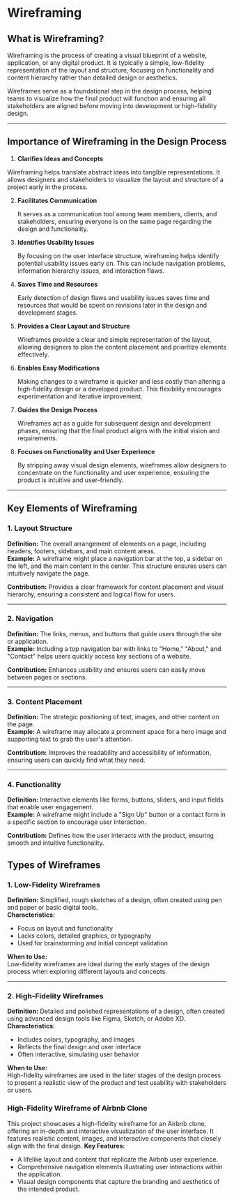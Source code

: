 # Wireframing

## What is Wireframing?

Wireframing is the process of creating a visual blueprint of a website, application, or any digital product. It is typically a simple, low-fidelity representation of the layout and structure, focusing on functionality and content hierarchy rather than detailed design or aesthetics.

Wireframes serve as a foundational step in the design process, helping teams to visualize how the final product will function and ensuring all stakeholders are aligned before moving into development or high-fidelity design.

---

## Importance of Wireframing in the Design Process

1. **Clarifies Ideas and Concepts**

  Wireframing helps translate abstract ideas into tangible representations. It allows designers and stakeholders to visualize the layout and structure of a project early in the process.

2. **Facilitates Communication**

   It serves as a communication tool among team members, clients, and stakeholders, ensuring everyone is on the same page regarding the design and functionality.

3. **Identifies Usability Issues**

   By focusing on the user interface structure, wireframing helps identify potential usability issues early on. This can include navigation problems, information hierarchy issues, and 
   interaction flaws.

4. **Saves Time and Resources**

   Early detection of design flaws and usability issues saves time and resources that would be spent on revisions later in the design and development stages.

5. **Provides a Clear Layout and Structure**

   Wireframes provide a clear and simple representation of the layout, allowing designers to plan the content placement and prioritize elements effectively.

6. **Enables Easy Modifications**

   Making changes to a wireframe is quicker and less costly than altering a high-fidelity design or a developed product. This flexibility encourages experimentation and iterative 
   improvement.

7. **Guides the Design Process**

    Wireframes act as a guide for subsequent design and development phases, ensuring that the final product aligns with the initial vision and requirements.

8. **Focuses on Functionality and User Experience**

   By stripping away visual design elements, wireframes allow designers to concentrate on the functionality and user experience, ensuring the product is intuitive and user-friendly.

---
## Key Elements of Wireframing

### 1. Layout Structure  
   **Definition:** The overall arrangement of elements on a page, including headers, footers, sidebars, and main content areas.  
   **Example:** A wireframe might place a navigation bar at the top, a sidebar on the left, and the main content in the center. This structure ensures users can intuitively navigate the page.  

   **Contribution:** Provides a clear framework for content placement and visual hierarchy, ensuring a consistent and logical flow for users.

---

### 2. Navigation 
 **Definition:** The links, menus, and buttons that guide users through the site or application.  
   **Example:** Including a top navigation bar with links to "Home," "About," and "Contact" helps users quickly access key sections of a website.  

   **Contribution:** Enhances usability and ensures users can easily move between pages or sections.

---

### 3. Content Placement  
   **Definition:** The strategic positioning of text, images, and other content on the page.  
   **Example:** A wireframe may allocate a prominent space for a hero image and supporting text to grab the user's attention.  

   **Contribution:** Improves the readability and accessibility of information, ensuring users can quickly find what they need.

---

### 4. Functionality  
   **Definition:** Interactive elements like forms, buttons, sliders, and input fields that enable user engagement.  
   **Example:** A wireframe might include a "Sign Up" button or a contact form in a specific section to encourage user interaction.  

   **Contribution:** Defines how the user interacts with the product, ensuring smooth and intuitive functionality.
## Types of Wireframes

### 1. Low-Fidelity Wireframes  
   **Definition:** Simplified, rough sketches of a design, often created using pen and paper or basic digital tools.  
   **Characteristics:**  
   - Focus on layout and functionality  
   - Lacks colors, detailed graphics, or typography  
   - Used for brainstorming and initial concept validation  

   **When to Use:**  
   Low-fidelity wireframes are ideal during the early stages of the design process when exploring different layouts and concepts.

---
### 2. High-Fidelity Wireframes  
   **Definition:** Detailed and polished representations of a design, often created using advanced design tools like Figma, Sketch, or Adobe XD.  
   **Characteristics:**  
   - Includes colors, typography, and images  
   - Reflects the final design and user interface  
   - Often interactive, simulating user behavior  

   **When to Use:**  
   High-fidelity wireframes are used in the later stages of the design process to present a realistic view of the product and test usability with stakeholders or users.


### High-Fidelity Wireframe of Airbnb Clone
This project showcases a high-fidelity wireframe for an Airbnb clone, offering an in-depth and interactive visualization of the user interface. It features realistic content, images, and interactive components that closely align with the final design.
**Key Features:**
- A lifelike layout and content that replicate the Airbnb user experience.
- Comprehensive navigation elements illustrating user interactions within the application.
- Visual design components that capture the branding and aesthetics of the intended product.







